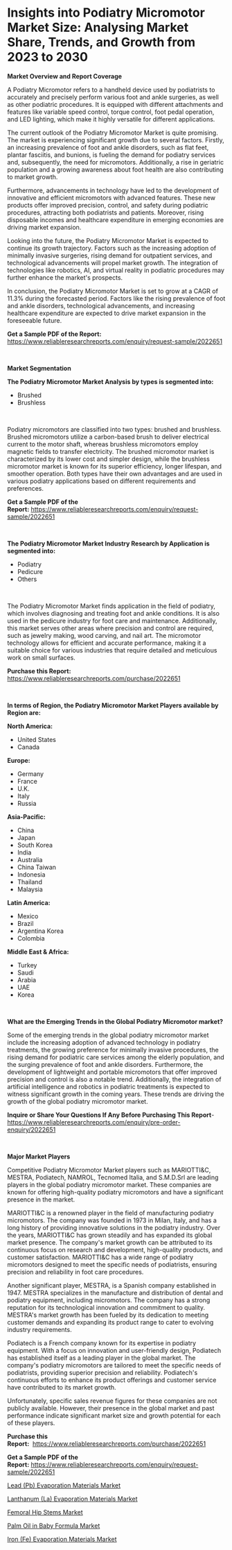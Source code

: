 <p><h1>Insights into Podiatry Micromotor Market Size: Analysing Market Share, Trends, and Growth from 2023 to 2030</h1></p><p><strong>Market Overview and Report Coverage</strong></p>
<p><p>A Podiatry Micromotor refers to a handheld device used by podiatrists to accurately and precisely perform various foot and ankle surgeries, as well as other podiatric procedures. It is equipped with different attachments and features like variable speed control, torque control, foot pedal operation, and LED lighting, which make it highly versatile for different applications.</p><p>The current outlook of the Podiatry Micromotor Market is quite promising. The market is experiencing significant growth due to several factors. Firstly, an increasing prevalence of foot and ankle disorders, such as flat feet, plantar fasciitis, and bunions, is fueling the demand for podiatry services and, subsequently, the need for micromotors. Additionally, a rise in geriatric population and a growing awareness about foot health are also contributing to market growth.</p><p>Furthermore, advancements in technology have led to the development of innovative and efficient micromotors with advanced features. These new products offer improved precision, control, and safety during podiatric procedures, attracting both podiatrists and patients. Moreover, rising disposable incomes and healthcare expenditure in emerging economies are driving market expansion.</p><p>Looking into the future, the Podiatry Micromotor Market is expected to continue its growth trajectory. Factors such as the increasing adoption of minimally invasive surgeries, rising demand for outpatient services, and technological advancements will propel market growth. The integration of technologies like robotics, AI, and virtual reality in podiatric procedures may further enhance the market's prospects.</p><p>In conclusion, the Podiatry Micromotor Market is set to grow at a CAGR of 11.3% during the forecasted period. Factors like the rising prevalence of foot and ankle disorders, technological advancements, and increasing healthcare expenditure are expected to drive market expansion in the foreseeable future.</p></p>
<p><strong>Get a Sample PDF of the Report:</strong> <a href="https://www.reliableresearchreports.com/enquiry/request-sample/2022651">https://www.reliableresearchreports.com/enquiry/request-sample/2022651</a></p>
<p>&nbsp;</p>
<p><strong>Market Segmentation</strong></p>
<p><strong>The Podiatry Micromotor Market Analysis by types is segmented into:</strong></p>
<p><ul><li>Brushed</li><li>Brushless</li></ul></p>
<p>&nbsp;</p>
<p><p>Podiatry micromotors are classified into two types: brushed and brushless. Brushed micromotors utilize a carbon-based brush to deliver electrical current to the motor shaft, whereas brushless micromotors employ magnetic fields to transfer electricity. The brushed micromotor market is characterized by its lower cost and simpler design, while the brushless micromotor market is known for its superior efficiency, longer lifespan, and smoother operation. Both types have their own advantages and are used in various podiatry applications based on different requirements and preferences.</p></p>
<p><strong>Get a Sample PDF of the Report:</strong>&nbsp;<a href="https://www.reliableresearchreports.com/enquiry/request-sample/2022651">https://www.reliableresearchreports.com/enquiry/request-sample/2022651</a></p>
<p>&nbsp;</p>
<p><strong>The Podiatry Micromotor Market Industry Research by Application is segmented into:</strong></p>
<p><ul><li>Podiatry</li><li>Pedicure</li><li>Others</li></ul></p>
<p>&nbsp;</p>
<p><p>The Podiatry Micromotor Market finds application in the field of podiatry, which involves diagnosing and treating foot and ankle conditions. It is also used in the pedicure industry for foot care and maintenance. Additionally, this market serves other areas where precision and control are required, such as jewelry making, wood carving, and nail art. The micromotor technology allows for efficient and accurate performance, making it a suitable choice for various industries that require detailed and meticulous work on small surfaces.</p></p>
<p><strong>Purchase this Report:</strong>&nbsp; <a href="https://www.reliableresearchreports.com/purchase/2022651">https://www.reliableresearchreports.com/purchase/2022651</a></p>
<p>&nbsp;</p>
<p><strong>In terms of Region, the Podiatry Micromotor Market Players available by Region are:</strong></p>
<p>
    <p> <strong> North America: </strong>
        <ul>
            <li>United States</li>
            <li>Canada</li>
        </ul>
        </p> 
    <p> <strong> Europe: </strong>
        <ul>
            <li>Germany</li>
            <li>France</li>
            <li>U.K.</li>
            <li>Italy</li>
            <li>Russia</li>
        </ul>
        </p> 
    <p> <strong> Asia-Pacific: </strong>
        <ul>
            <li>China</li>
            <li>Japan</li>
            <li>South Korea</li>
            <li>India</li>
            <li>Australia</li>
            <li>China Taiwan</li>
            <li>Indonesia</li>
            <li>Thailand</li>
            <li>Malaysia</li>
        </ul>
        </p> 
    <p> <strong> Latin America: </strong>
        <ul>
            <li>Mexico</li>
            <li>Brazil</li>
            <li>Argentina Korea</li>
            <li>Colombia</li>
        </ul>
        </p> 
    <p> <strong> Middle East & Africa: </strong>
        <ul>
            <li>Turkey</li>
            <li>Saudi</li>
            <li>Arabia</li>
            <li>UAE</li>
            <li>Korea</li>
        </ul>
    </p>
    </p>
<p>&nbsp;</p>
<p><strong>What are the Emerging Trends in the Global Podiatry Micromotor market?</strong></p>
<p><p>Some of the emerging trends in the global podiatry micromotor market include the increasing adoption of advanced technology in podiatry treatments, the growing preference for minimally invasive procedures, the rising demand for podiatric care services among the elderly population, and the surging prevalence of foot and ankle disorders. Furthermore, the development of lightweight and portable micromotors that offer improved precision and control is also a notable trend. Additionally, the integration of artificial intelligence and robotics in podiatric treatments is expected to witness significant growth in the coming years. These trends are driving the growth of the global podiatry micromotor market.</p></p>
<p><strong>Inquire or Share Your Questions If Any Before Purchasing This Report</strong>- <a href="https://www.reliableresearchreports.com/enquiry/pre-order-enquiry/2022651">https://www.reliableresearchreports.com/enquiry/pre-order-enquiry/2022651</a></p>
<p>&nbsp;</p>
<p><strong>Major Market Players</strong></p>
<p><p>Competitive Podiatry Micromotor Market players such as MARIOTTI&C, MESTRA, Podiatech, NAMROL, Tecnomed Italia, and S.M.D.Srl are leading players in the global podiatry micromotor market. These companies are known for offering high-quality podiatry micromotors and have a significant presence in the market.</p><p>MARIOTTI&C is a renowned player in the field of manufacturing podiatry micromotors. The company was founded in 1973 in Milan, Italy, and has a long history of providing innovative solutions in the podiatry industry. Over the years, MARIOTTI&C has grown steadily and has expanded its global market presence. The company's market growth can be attributed to its continuous focus on research and development, high-quality products, and customer satisfaction. MARIOTTI&C has a wide range of podiatry micromotors designed to meet the specific needs of podiatrists, ensuring precision and reliability in foot care procedures.</p><p>Another significant player, MESTRA, is a Spanish company established in 1947. MESTRA specializes in the manufacture and distribution of dental and podiatry equipment, including micromotors. The company has a strong reputation for its technological innovation and commitment to quality. MESTRA's market growth has been fueled by its dedication to meeting customer demands and expanding its product range to cater to evolving industry requirements.</p><p>Podiatech is a French company known for its expertise in podiatry equipment. With a focus on innovation and user-friendly design, Podiatech has established itself as a leading player in the global market. The company's podiatry micromotors are tailored to meet the specific needs of podiatrists, providing superior precision and reliability. Podiatech's continuous efforts to enhance its product offerings and customer service have contributed to its market growth.</p><p>Unfortunately, specific sales revenue figures for these companies are not publicly available. However, their presence in the global market and past performance indicate significant market size and growth potential for each of these players.</p></p>
<p><strong>Purchase this Report:</strong>&nbsp;&nbsp;<a href="https://www.reliableresearchreports.com/purchase/2022651">https://www.reliableresearchreports.com/purchase/2022651</a></p>
<p></p>
<p><strong>Get a Sample PDF of the Report:</strong>&nbsp;<a href="https://www.reliableresearchreports.com/enquiry/request-sample/2022651">https://www.reliableresearchreports.com/enquiry/request-sample/2022651</a></p>
<p><p><a href="https://medium.com/@sainreportprime/lead-pb-evaporation-materials-market-competitive-analysis-market-trends-and-forecast-to-2030-1d0475cda11d">Lead (Pb) Evaporation Materials Market</a></p><p><a href="https://medium.com/@chiragreportprime/lanthanum-la-evaporation-materials-market-exploring-market-share-market-trends-and-future-1a06a266d69a">Lanthanum (La) Evaporation Materials Market</a></p><p><a href="https://github.com/Chiragrp25/Market-Research-Report-List-1/blob/main/femoral-hip-stems-market.md">Femoral Hip Stems Market</a></p><p><a href="https://github.com/santosh758595/Market-Research-Report-List-1/blob/main/palm-oil-in-baby-formula-market.md">Palm Oil in Baby Formula Market</a></p><p><a href="https://medium.com/@prachi.reportprime/iron-fe-evaporation-materials-market-furnishes-information-on-market-share-market-trends-and-0d1e6f1b58b8">Iron (Fe) Evaporation Materials Market</a></p></p>